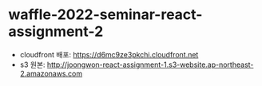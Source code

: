 # waffle-2022-seminar-react-assignment-2

* cloudfront 배포: https://d6mc9ze3pkchi.cloudfront.net
* s3 원본: http://joongwon-react-assignment-1.s3-website.ap-northeast-2.amazonaws.com
